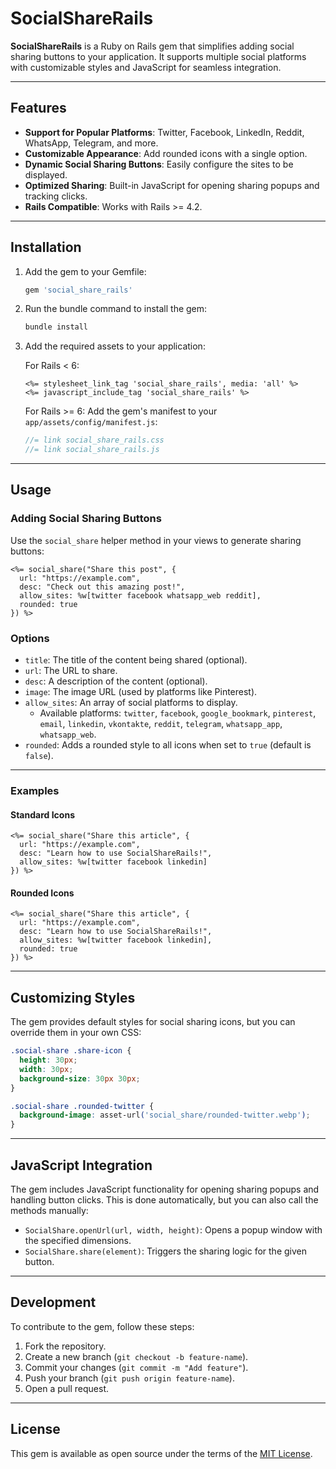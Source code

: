 # SocialShareRails

**SocialShareRails** is a Ruby on Rails gem that simplifies adding social sharing buttons to your application. It supports multiple social platforms with customizable styles and JavaScript for seamless integration.

---

## Features

- **Support for Popular Platforms**: Twitter, Facebook, LinkedIn, Reddit, WhatsApp, Telegram, and more.
- **Customizable Appearance**: Add rounded icons with a single option.
- **Dynamic Social Sharing Buttons**: Easily configure the sites to be displayed.
- **Optimized Sharing**: Built-in JavaScript for opening sharing popups and tracking clicks.
- **Rails Compatible**: Works with Rails >= 4.2.

---

## Installation

1. Add the gem to your Gemfile:

   ```ruby
   gem 'social_share_rails'
   ```

2. Run the bundle command to install the gem:

   ```bash
   bundle install
   ```

3. Add the required assets to your application:

   For Rails < 6:
   ```erb
   <%= stylesheet_link_tag 'social_share_rails', media: 'all' %>
   <%= javascript_include_tag 'social_share_rails' %>
   ```

   For Rails >= 6:
   Add the gem's manifest to your `app/assets/config/manifest.js`:
   ```javascript
   //= link social_share_rails.css
   //= link social_share_rails.js
   ```

---

## Usage

### Adding Social Sharing Buttons

Use the `social_share` helper method in your views to generate sharing buttons:

```erb
<%= social_share("Share this post", {
  url: "https://example.com",
  desc: "Check out this amazing post!",
  allow_sites: %w[twitter facebook whatsapp_web reddit],
  rounded: true
}) %>
```

### Options

- `title`: The title of the content being shared (optional).
- `url`: The URL to share.
- `desc`: A description of the content (optional).
- `image`: The image URL (used by platforms like Pinterest).
- `allow_sites`: An array of social platforms to display.
  - Available platforms: `twitter`, `facebook`, `google_bookmark`, `pinterest`, `email`, `linkedin`, `vkontakte`, `reddit`, `telegram`, `whatsapp_app`, `whatsapp_web`.
- `rounded`: Adds a rounded style to all icons when set to `true` (default is `false`).

---

### Examples

#### Standard Icons
```erb
<%= social_share("Share this article", {
  url: "https://example.com",
  desc: "Learn how to use SocialShareRails!",
  allow_sites: %w[twitter facebook linkedin]
}) %>
```

#### Rounded Icons
```erb
<%= social_share("Share this article", {
  url: "https://example.com",
  desc: "Learn how to use SocialShareRails!",
  allow_sites: %w[twitter facebook linkedin],
  rounded: true
}) %>
```

---

## Customizing Styles

The gem provides default styles for social sharing icons, but you can override them in your own CSS:

```css
.social-share .share-icon {
  height: 30px;
  width: 30px;
  background-size: 30px 30px;
}

.social-share .rounded-twitter {
  background-image: asset-url('social_share/rounded-twitter.webp');
}
```

---

## JavaScript Integration

The gem includes JavaScript functionality for opening sharing popups and handling button clicks. This is done automatically, but you can also call the methods manually:

- `SocialShare.openUrl(url, width, height)`: Opens a popup window with the specified dimensions.
- `SocialShare.share(element)`: Triggers the sharing logic for the given button.

---

## Development

To contribute to the gem, follow these steps:

1. Fork the repository.
2. Create a new branch (`git checkout -b feature-name`).
3. Commit your changes (`git commit -m "Add feature"`).
4. Push your branch (`git push origin feature-name`).
5. Open a pull request.

---

## License

This gem is available as open source under the terms of the [MIT License](https://opensource.org/licenses/MIT).

